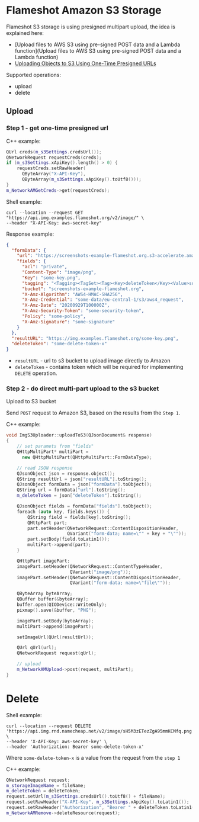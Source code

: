 # Flameshot Amazon S3 Storage

Flameshot S3 storage is using presigned multipart upload, the idea is explained here:

* [Upload files to AWS S3 using pre-signed POST data and a Lambda function](Upload files to AWS S3 using pre-signed POST data and a Lambda function)
* [Uploading Objects to S3 Using One-Time Presigned URLs](https://medium.com/@laardee/uploading-objects-to-s3-using-one-time-presigned-urls-4374943f0801)

Supported operations:
- upload
- delete

## Upload

### Step 1 - get one-time presigned url

C++ example:
```c++
QUrl creds(m_s3Settings.credsUrl());
QNetworkRequest requestCreds(creds);
if (m_s3Settings.xApiKey().length() > 0) {
    requestCreds.setRawHeader(
      QByteArray("X-API-Key"),
      QByteArray(m_s3Settings.xApiKey().toUtf8()));
}
m_NetworkAMGetCreds->get(requestCreds);
```

Shell example:
```shell script
curl --location --request GET "https://api.img.examples.flameshot.org/v2/image/" \
--header "X-API-Key: aws-secret-key"  
```

Response example:
```json
{
  "formData": {
    "url": "https://screenshots-example-flameshot.org.s3-accelerate.amazonaws.com",
    "fields": {
      "acl": "private",
      "Content-Type": "image/png",
      "Key": "some-key.png",
      "tagging": "<Tagging><TagSet><Tag><Key>deleteToken</Key><Value>some-value</Value></Tag></TagSet></Tagging>",
      "bucket": "screenshots-example-flameshot.org",
      "X-Amz-Algorithm": "AWS4-HMAC-SHA256",
      "X-Amz-Credential": "some-data/eu-central-1/s3/aws4_request",
      "X-Amz-Date": "20200929T100000Z",
      "X-Amz-Security-Token": "some-security-token",
      "Policy": "some-policy",
      "X-Amz-Signature": "some-signature"
    }
  },
  "resultURL": "https://img.examples.flameshot.org/some-key.png",
  "deleteToken": "some-delete-token-x"
}
```

* `resultURL` - url to s3 bucket to upload image directly to Amazon
* `deleteToken` - contains token which will be required for implementing `DELETE` operation.

### Step 2 - do direct multi-part upload to the s3 bucket
Upload to S3 bucket

Send `POST` request to Amazon S3, based on the results from the `Step 1`.

C++ example:
```c++
void ImgS3Uploader::uploadToS3(QJsonDocument& response)
{
    // set paramets from "fields"
    QHttpMultiPart* multiPart =
      new QHttpMultiPart(QHttpMultiPart::FormDataType);

    // read JSON response
    QJsonObject json = response.object();
    QString resultUrl = json["resultURL"].toString();
    QJsonObject formData = json["formData"].toObject();
    QString url = formData["url"].toString();
    m_deleteToken = json["deleteToken"].toString();

    QJsonObject fields = formData["fields"].toObject();
    foreach (auto key, fields.keys()) {
        QString field = fields[key].toString();
        QHttpPart part;
        part.setHeader(QNetworkRequest::ContentDispositionHeader,
                       QVariant("form-data; name=\"" + key + "\""));
        part.setBody(field.toLatin1());
        multiPart->append(part);
    }

    QHttpPart imagePart;
    imagePart.setHeader(QNetworkRequest::ContentTypeHeader,
                        QVariant("image/png"));
    imagePart.setHeader(QNetworkRequest::ContentDispositionHeader,
                        QVariant("form-data; name=\"file\""));

    QByteArray byteArray;
    QBuffer buffer(&byteArray);
    buffer.open(QIODevice::WriteOnly);
    pixmap().save(&buffer, "PNG");

    imagePart.setBody(byteArray);
    multiPart->append(imagePart);

    setImageUrl(QUrl(resultUrl));

    QUrl qUrl(url);
    QNetworkRequest request(qUrl);

    // upload
    m_NetworkAMUpload->post(request, multiPart);
}
```


# Delete

Shell example:
```shell script
curl --location --request DELETE 'https://api.img.rnd.namecheap.net/v2/image/sH5M3zETezZgA95mmKCMfq.png' \
--header 'X-API-Key: aws-secret-key' \
--header 'Authorization: Bearer some-delete-token-x' 
```
Where `some-delete-token-x` is a value from the request from the `step 1`

C++ example:
```c++
QNetworkRequest request;
m_storageImageName = fileName;
m_deleteToken = deleteToken;
request.setUrl(m_s3Settings.credsUrl().toUtf8() + fileName);
request.setRawHeader("X-API-Key", m_s3Settings.xApiKey().toLatin1());
request.setRawHeader("Authorization", "Bearer " + deleteToken.toLatin1());
m_NetworkAMRemove->deleteResource(request);
```
